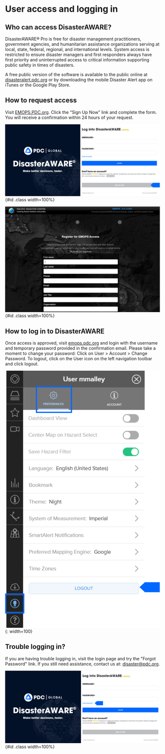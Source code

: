 # User access and logging in

## Who can access DisasterAWARE?
DisasterAWARE® Pro is free for disaster management practitioners, government agencies, and humanitarian assistance organizations serving at local, state, federal, regional, and international levels. System access is restricted to ensure disaster managers and first responders always have first priority and uninterrupted access to critical information supporting public safety in times of disasters. 

A free public version of the software is available to the public online at [disasteralert.pdc.org](https://disasteralert.pdc.org) or by downloading the mobile Disaster Alert app on iTunes or the Google Play Store.

## How to request access
Visit [EMOPS.PDC.org](https://emops.pdc.org). Click the “Sign Up Now” link and complete the form. You will receive a confirmation within 24 hours of your request.

![Sign up now link](https://github.com/LuigiBella/PDC_test/blob/master/images/1.2_figure_1.png){#id .class width=100%}

![Sample form to request access](https://github.com/LuigiBella/PDC_test/blob/master/images/1.2_figure_2.png){#id .class width=100%}

## How to log in to DisasterAWARE

Once access is approved, visit [emops.pdc.org](http://emops.pdc.org) and login with the username and temporary password provided in the confirmation email. Please take a moment to change your password: Click on User > Account > Change Password. To logout, click on the User icon on the left navigation toolbar and click logout.

![User Logout](https://github.com/LuigiBella/PDC_test/blob/master/images/1.2_figure_3.png){: width=100}

## Trouble logging in?

If you are having trouble logging in, visit the login page and try the "Forgot Password" link. If you still need assistance, contact us at: [disaster@pdc.org](mailto:disaster@pdc.org).

![Reset password link](https://github.com/LuigiBella/PDC_test/blob/master/images/1.2_figure_4.png){#id .class width=100%}